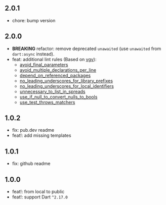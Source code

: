 ## 2.0.1
- chore: bump version
## 2.0.0
- **BREAKING** refactor: remove deprecated `unawaited` (use `unawaited` from `dart:async` instead).
- feat: additional lint rules (Based on [vgv](https://github.com/VeryGoodOpenSource/very_good_analysis)):
  - [avoid_final_parameters](https://dart-lang.github.io/linter/lints/avoid_final_parameters.html)
  - [avoid_multiple_declarations_per_line](https://dart-lang.github.io/linter/lints/avoid_multiple_declarations_per_line.html)
  - [depend_on_referenced_packages](https://dart-lang.github.io/linter/lints/depend_on_referenced_packages.html)
  - [no_leading_underscores_for_library_prefixes](https://dart-lang.github.io/linter/lints/no_leading_underscores_for_library_prefixes.html)
  - [no_leading_underscores_for_local_identifiers](https://dart-lang.github.io/linter/lints/no_leading_underscores_for_local_identifiers.html)
  - [unnecessary_to_list_in_spreads](https://dart-lang.github.io/linter/lints/unnecessary_to_list_in_spreads.html)
  - [use_if_null_to_convert_nulls_to_bools](https://dart-lang.github.io/linter/lints/use_if_null_to_convert_nulls_to_bools.html)
  - [use_test_throws_matchers](https://dart-lang.github.io/linter/lints/use_test_throws_matchers.html)
## 1.0.2
- fix: pub.dev readme
- feat!: add missing templates
## 1.0.1
- fix: github readme
## 1.0.0
- feat!: from local to public
- feat!: support Dart `^2.17.0` 
